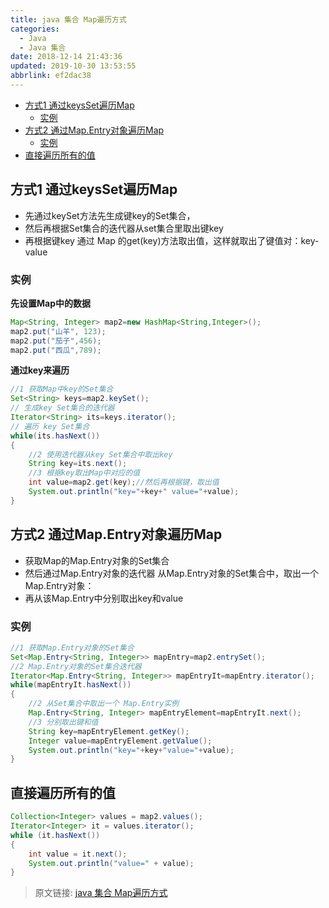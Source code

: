 ```yaml
---
title: java 集合 Map遍历方式
categories: 
  - Java
  - Java 集合
date: 2018-12-14 21:43:36
updated: 2019-10-30 13:53:55
abbrlink: ef2dac38
---
```

- [方式1 通过keysSet遍历Map](/blog/html/ef2dac38/#方式1-通过keysSet遍历Map)
    - [实例](/blog/html/ef2dac38/#实例)
- [方式2 通过Map.Entry对象遍历Map](/blog/html/ef2dac38/#方式2-通过Map-Entry对象遍历Map)
    - [实例](/blog/html/ef2dac38/#实例)
- [直接遍历所有的值](/blog/html/ef2dac38/#直接遍历所有的值)

<!--more-->
<script src="https://cdn.bootcss.com/jquery/3.4.0/jquery.slim.min.js"></script>
<script>$(document).ready(function () {$(".post-body > ul:nth-child(1)").hide();});</script>

<!--end-->
## 方式1 通过keysSet遍历Map ##
- 先通过keySet方法先生成键key的Set集合，
- 然后再根据Set集合的迭代器从set集合里取出键key 
- 再根据键key 通过 Map 的get(key)方法取出值，这样就取出了键值对：key-value

### 实例 ###
**先设置Map中的数据**
```java
Map<String, Integer> map2=new HashMap<String,Integer>();
map2.put("山羊", 123);
map2.put("茄子",456);
map2.put("西瓜",789);
```
**通过key来遍历**
```java
//1 获取Map中key的Set集合
Set<String> keys=map2.keySet();
// 生成key Set集合的迭代器
Iterator<String> its=keys.iterator();
// 遍历 key Set集合
while(its.hasNext())
{
    //2 使用迭代器从key Set集合中取出key
    String key=its.next();
    //3 根据key取出Map中对应的值
    int value=map2.get(key);//然后再根据键，取出值
    System.out.println("key="+key+" value="+value);
}
```
## 方式2 通过Map.Entry对象遍历Map ##
- 获取Map的Map.Entry对象的Set集合 
- 然后通过Map.Entry对象的迭代器 从Map.Entry对象的Set集合中，取出一个 Map.Entry对象：
- 再从该Map.Entry中分别取出key和value

### 实例 ###
```java
//1 获取Map.Entry对象的Set集合
Set<Map.Entry<String, Integer>> mapEntry=map2.entrySet();
//2 Map.Entry对象的Set集合迭代器
Iterator<Map.Entry<String, Integer>> mapEntryIt=mapEntry.iterator();
while(mapEntryIt.hasNext())
{
    //2 从Set集合中取出一个 Map.Entry实例
    Map.Entry<String, Integer> mapEntryElement=mapEntryIt.next();
    //3 分别取出键和值
    String key=mapEntryElement.getKey();
    Integer value=mapEntryElement.getValue();
    System.out.println("key="+key+"value="+value);
}
```
## 直接遍历所有的值 ##
```java
Collection<Integer> values = map2.values();
Iterator<Integer> it = values.iterator();
while (it.hasNext())
{
	int value = it.next();
	System.out.println("value=" + value);
}
```

>原文链接: [java 集合 Map遍历方式](https://lanlan2017.github.io/blog/ef2dac38/)
